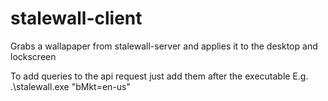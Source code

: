 # stalewall-client
Grabs a wallapaper from stalewall-server and applies it to the desktop and lockscreen

To add queries to the api request just add them after the executable
E.g. .\stalewall.exe "bMkt=en-us"

